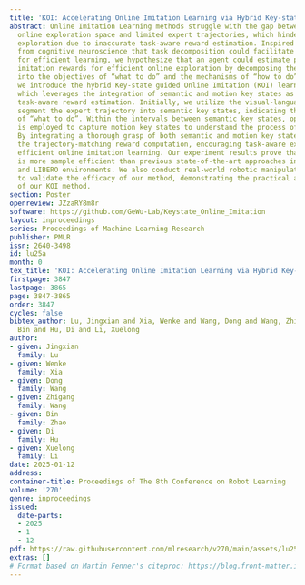 ```yaml
---
title: 'KOI: Accelerating Online Imitation Learning via Hybrid Key-state Guidance'
abstract: Online Imitation Learning methods struggle with the gap between extensive
  online exploration space and limited expert trajectories, which hinder efficient
  exploration due to inaccurate task-aware reward estimation. Inspired by the findings
  from cognitive neuroscience that task decomposition could facilitate cognitive processing
  for efficient learning, we hypothesize that an agent could estimate precise task-aware
  imitation rewards for efficient online exploration by decomposing the target task
  into the objectives of “what to do” and the mechanisms of “how to do”. In this work,
  we introduce the hybrid Key-state guided Online Imitation (KOI) learning approach,
  which leverages the integration of semantic and motion key states as guidance for
  task-aware reward estimation. Initially, we utilize the visual-language models to
  segment the expert trajectory into semantic key states, indicating the objectives
  of “what to do”. Within the intervals between semantic key states, optical flow
  is employed to capture motion key states to understand the process of “how to do”.
  By integrating a thorough grasp of both semantic and motion key states, we refine
  the trajectory-matching reward computation, encouraging task-aware exploration for
  efficient online imitation learning. Our experiment results prove that our method
  is more sample efficient than previous state-of-the-art approaches in the Meta-World
  and LIBERO environments. We also conduct real-world robotic manipulation experiments
  to validate the efficacy of our method, demonstrating the practical applicability
  of our KOI method.
section: Poster
openreview: JZzaRY8m8r
software: https://github.com/GeWu-Lab/Keystate_Online_Imitation
layout: inproceedings
series: Proceedings of Machine Learning Research
publisher: PMLR
issn: 2640-3498
id: lu25a
month: 0
tex_title: 'KOI: Accelerating Online Imitation Learning via Hybrid Key-state Guidance'
firstpage: 3847
lastpage: 3865
page: 3847-3865
order: 3847
cycles: false
bibtex_author: Lu, Jingxian and Xia, Wenke and Wang, Dong and Wang, Zhigang and Zhao,
  Bin and Hu, Di and Li, Xuelong
author:
- given: Jingxian
  family: Lu
- given: Wenke
  family: Xia
- given: Dong
  family: Wang
- given: Zhigang
  family: Wang
- given: Bin
  family: Zhao
- given: Di
  family: Hu
- given: Xuelong
  family: Li
date: 2025-01-12
address:
container-title: Proceedings of The 8th Conference on Robot Learning
volume: '270'
genre: inproceedings
issued:
  date-parts:
  - 2025
  - 1
  - 12
pdf: https://raw.githubusercontent.com/mlresearch/v270/main/assets/lu25a/lu25a.pdf
extras: []
# Format based on Martin Fenner's citeproc: https://blog.front-matter.io/posts/citeproc-yaml-for-bibliographies/
---
```

